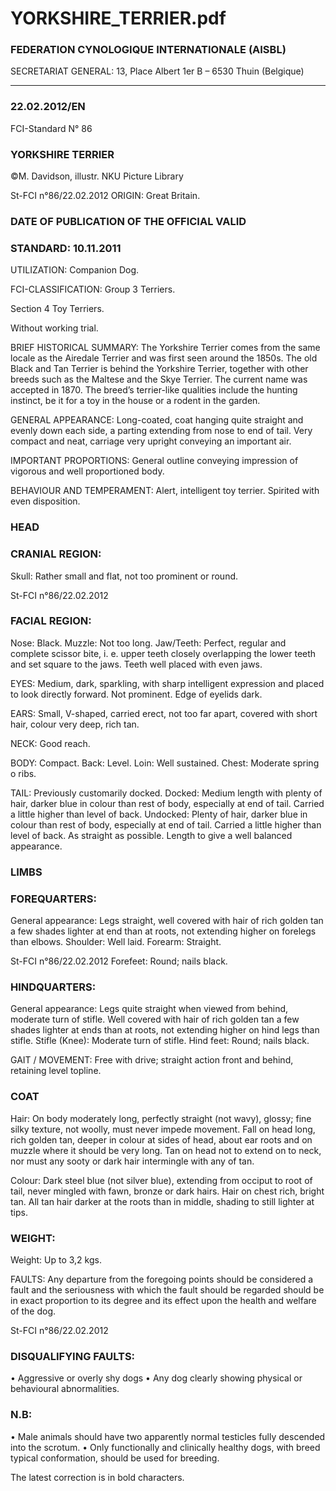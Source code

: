 # YORKSHIRE_TERRIER.pdf


### FEDERATION CYNOLOGIQUE INTERNATIONALE (AISBL)


SECRETARIAT GENERAL: 13, Place Albert 1er  B – 6530 Thuin (Belgique)
______________________________________________________________________________

### 22.02.2012/EN



FCI-Standard N° 86

### YORKSHIRE TERRIER



©M. Davidson, illustr. NKU Picture Library





St-FCI n°86/22.02.2012
ORIGIN: Great Britain.

### DATE OF PUBLICATION OF THE OFFICIAL VALID



### STANDARD: 10.11.2011



UTILIZATION: Companion Dog.

FCI-CLASSIFICATION:  Group  3 Terriers.

Section 4 Toy Terriers.

Without working trial.

BRIEF HISTORICAL SUMMARY: The Yorkshire Terrier comes from
the same locale as the Airedale Terrier and was first seen around the
1850s. The old Black and Tan Terrier is behind the Yorkshire Terrier,
together with other breeds such as the Maltese and the Skye Terrier. The
current name was accepted in 1870. The breed’s terrier-like qualities
include the hunting instinct, be it for a toy in the house or a rodent in the
garden.

GENERAL APPEARANCE: Long-coated, coat hanging quite
straight and evenly down each side, a parting extending from nose to
end of tail. Very compact and neat, carriage very upright conveying
an important air.

IMPORTANT PROPORTIONS: General outline conveying impression
of vigorous and well proportioned body.

BEHAVIOUR AND TEMPERAMENT: Alert, intelligent toy
terrier.  Spirited with even disposition.

### HEAD



### CRANIAL REGION:


Skull: Rather small and flat, not too prominent or round.





St-FCI n°86/22.02.2012


### FACIAL REGION:


Nose: Black.
Muzzle: Not too long.
Jaw/Teeth: Perfect, regular and complete scissor bite, i. e. upper teeth
closely overlapping the lower teeth and set square to the jaws.  Teeth
well placed with even jaws.

EYES: Medium, dark, sparkling, with sharp intelligent expression
and placed to look directly forward.  Not prominent.  Edge of eyelids
dark.

EARS: Small, V-shaped, carried erect, not too far apart, covered
with short hair, colour very deep, rich tan.

NECK: Good reach.

BODY: Compact.
Back: Level.
Loin: Well sustained.
Chest: Moderate spring o ribs.

TAIL: Previously customarily docked.
Docked: Medium length with plenty of hair, darker blue in colour
than rest of body, especially at end of tail.  Carried a little higher than
level of back.
Undocked: Plenty of hair, darker blue in colour than rest of body,
especially at end of tail.  Carried a little higher than level of back.
As straight as possible.  Length to give a well balanced appearance.

### LIMBS



### FOREQUARTERS:


General appearance: Legs straight, well covered with hair of rich
golden tan a few shades lighter at end than at roots, not extending
higher on forelegs than elbows.
Shoulder: Well laid.
Forearm: Straight.



St-FCI n°86/22.02.2012
Forefeet: Round; nails black.

### HINDQUARTERS:


General appearance: Legs quite straight when viewed from behind,
moderate turn of stifle.  Well covered with hair of rich golden tan a
few shades lighter at ends than at roots, not extending higher on hind
legs than stifle.
Stifle (Knee): Moderate turn of stifle.
Hind feet: Round; nails black.

GAIT / MOVEMENT: Free with drive; straight action front and
behind, retaining level topline.

### COAT


Hair: On body moderately long, perfectly straight (not wavy), glossy;
fine silky texture, not woolly, must never impede movement.  Fall
on head long, rich golden tan, deeper in colour at sides of head, about
ear roots and on muzzle where it should be very long.  Tan on head
not to extend on to neck, nor must any sooty or dark hair intermingle
with any of tan.

Colour: Dark steel blue (not silver blue), extending from occiput to
root of tail, never mingled with fawn, bronze or dark hairs.  Hair on
chest rich, bright tan.  All tan hair darker at the roots than in middle,
shading to still lighter at tips.

### WEIGHT:


Weight:
Up to 3,2 kgs.

FAULTS: Any departure from the foregoing points should be
considered a fault and the seriousness with which the fault should be
regarded should be in exact proportion to its degree and its effect
upon the health and welfare of the dog.





St-FCI n°86/22.02.2012

### DISQUALIFYING FAULTS:


• Aggressive or overly shy dogs
• Any dog clearly showing physical or behavioural abnormalities.

### N.B:


• Male animals should have two apparently normal testicles fully
descended into the scrotum.
• Only functionally and clinically healthy dogs, with breed typical
conformation, should be used for breeding.

The latest correction is in bold characters.






